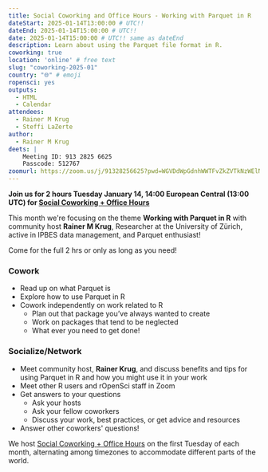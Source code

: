 ```yaml
---
title: Social Coworking and Office Hours - Working with Parquet in R
dateStart: 2025-01-14T13:00:00 # UTC!!
dateEnd: 2025-01-14T15:00:00 # UTC!!
date: 2025-01-14T15:00:00 # UTC!! same as dateEnd
description: Learn about using the Parquet file format in R.
coworking: true
location: 'online' # free text
slug: "coworking-2025-01"
country: "🌐" # emoji
ropensci: yes
outputs:
  - HTML
  - Calendar
attendees:
  - Rainer M Krug
  - Steffi LaZerte
author:
  - Rainer M Krug
deets: |
    Meeting ID: 913 2825 6625
    Passcode: 512767
zoomurl: https://zoom.us/j/91328256625?pwd=WGVDdWpGdnhWWTFvZkZVTkNzWElNQT09
---
```


<!--
```{r}
d <- lubridate::ymd_hms('2025-01-14 14:00:00', tz = 'Europe/Paris')
lubridate::with_tz(d, 'UTC')
lubridate::with_tz(d, 'America/Winnipeg')
```
-->

**Join us for 2 hours Tuesday January 14, 14:00 European Central (13:00 UTC) for 
[Social Coworking + Office Hours](/blog/2023/06/21/coworking/)**

This month we're focusing on the theme **Working with Parquet in R** 
with community host **Rainer M Krug**, Researcher at the University of Zürich, 
active in IPBES data management, and Parquet enthusiast!

Come for the full 2 hrs or only as long as you need!

### Cowork

- Read up on what Parquet is
- Explore how to use Parquet in R
- Cowork independently on work related to R
    - Plan out that package you’ve always wanted to create
    - Work on packages that tend to be neglected
    - What ever you need to get done!

### Socialize/Network

- Meet community host, **Rainer Krug**, and discuss benefits and tips for using Parquet in R and how you might use it in your work
- Meet other R users and rOpenSci staff in Zoom
- Get answers to your questions
    - Ask your hosts
    - Ask your fellow coworkers
    - Discuss your work, best practices, or get advice and resources
- Answer other coworkers' questions!

We host 
[Social Coworking + Office Hours](/blog/2023/06/21/coworking/) 
on the first Tuesday of each month, alternating among timezones to 
accommodate different parts of the world.
